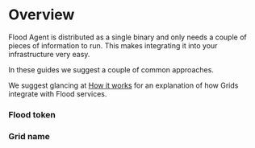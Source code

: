 # Overview

Flood Agent is distributed as a single binary and only needs a couple of pieces of information to run. This makes integrating it into your infrastructure very easy.

In these guides we suggest a couple of common approaches.

We suggest glancing at [How it works](../how-it-works.md) for an explanation of how Grids integrate with Flood services.

### Flood token

### Grid name

